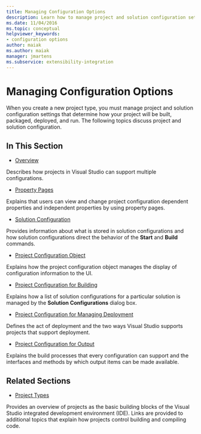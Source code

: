 ```yaml
---
title: Managing Configuration Options
description: Learn how to manage project and solution configuration settings in Visual Studio to control how your project will be built, packaged, deployed, and run. 
ms.date: 11/04/2016
ms.topic: conceptual
helpviewer_keywords:
- configuration options
author: maiak
ms.author: maiak
manager: jmartens
ms.subservice: extensibility-integration
---
```

# Managing Configuration Options

When you create a new project type, you must manage project and solution configuration settings that determine how your project will be built, packaged, deployed, and run. The following topics discuss project and solution configuration.

## In This Section
- [Overview](../../extensibility/internals/configuration-options-overview.md)

 Describes how projects in Visual Studio can support multiple configurations.

- [Property Pages](../../extensibility/internals/property-pages.md)

 Explains that users can view and change project configuration dependent properties and independent properties by using property pages.

- [Solution Configuration](../../extensibility/internals/solution-configuration.md)

 Provides information about what is stored in solution configurations and how solution configurations direct the behavior of the **Start** and **Build** commands.

- [Project Configuration Object](../../extensibility/internals/project-configuration-object.md)

 Explains how the project configuration object manages the display of configuration information to the UI.

- [Project Configuration for Building](../../extensibility/internals/project-configuration-for-building.md)

 Explains how a list of solution configurations for a particular solution is managed by the **Solution Configurations** dialog box.

- [Project Configuration for Managing Deployment](../../extensibility/internals/project-configuration-for-managing-deployment.md)

 Defines the act of deployment and the two ways Visual Studio supports projects that support deployment.

- [Project Configuration for Output](../../extensibility/internals/project-configuration-for-output.md)

 Explains the build processes that every configuration can support and the interfaces and methods by which output items can be made available.

## Related Sections
- [Project Types](../../extensibility/internals/project-types.md)

 Provides an overview of projects as the basic building blocks of the Visual Studio integrated development environment (IDE). Links are provided to additional topics that explain how projects control building and compiling code.
